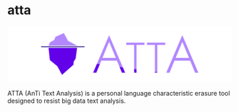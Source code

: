 # atta

![logo](img/atta_logo.png)

ATTA (AnTi Text Analysis) is a personal language characteristic erasure tool designed to resist big data text analysis.
